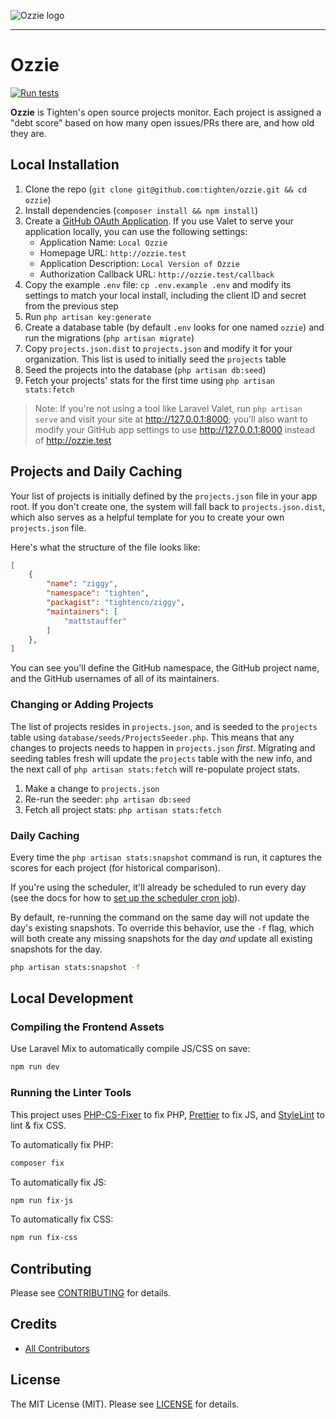![Ozzie logo](https://raw.githubusercontent.com/tighten/ozzie/main/ozzie-banner.png)

----

# Ozzie

[![Run tests](https://github.com/tighten/takeout/workflows/Run%20tests/badge.svg?branch=main)](https://github.com/tighten/ozzie/actions?query=workflow%3A%22Run+Tests%22)

**Ozzie** is Tighten's open source projects monitor. Each project is assigned a "debt score" based on how many open issues/PRs there are, and how old they are.

## Local Installation

1. Clone the repo (`git clone git@github.com:tighten/ozzie.git && cd ozzie`)
2. Install dependencies (`composer install && npm install`)
3. Create a [GitHub OAuth Application](https://github.com/settings/developers). If you use Valet to serve your application locally, you can use the following settings:
    - Application Name: `Local Ozzie`
    - Homepage URL: `http://ozzie.test`
    - Application Description: `Local Version of Ozzie`
    - Authorization Callback URL: `http://ozzie.test/callback`
4. Copy the example `.env` file: `cp .env.example .env` and modify its settings to match your local install, including the client ID and secret from the previous step
5. Run `php artisan key:generate`
6. Create a database table (by default `.env` looks for one named `ozzie`) and run the migrations (`php artisan migrate`)
7. Copy `projects.json.dist` to `projects.json` and modify it for your organization. This list is used to initially seed the `projects` table
8. Seed the projects into the database (`php artisan db:seed`)
9. Fetch your projects' stats for the first time using `php artisan stats:fetch`

> Note: If you're not using a tool like Laravel Valet, run `php artisan serve` and visit your site at http://127.0.0.1:8000; you'll also want to modify your GitHub app settings to use http://127.0.0.1:8000 instead of http://ozzie.test

## Projects and Daily Caching

Your list of projects is initially defined by the `projects.json` file in your app root. If you don't create one, the system will fall back to `projects.json.dist`, which also serves as a helpful template for you to create your own `projects.json` file.

Here's what the structure of the file looks like:

```json
[
    {
        "name": "ziggy",
        "namespace": "tighten",
        "packagist": "tightenco/ziggy",
        "maintainers": [
            "mattstauffer"
        ]
    },
]
```

You can see you'll define the GitHub namespace, the GitHub project name, and the GitHub usernames of all of its maintainers.

### Changing or Adding Projects

The list of projects resides in `projects.json`, and is seeded to the `projects` table using `database/seeds/ProjectsSeeder.php`. This means that any changes to projects needs to happen in `projects.json` _first_. Migrating and seeding tables fresh will update the `projects` table with the new info, and the next call of `php artisan stats:fetch` will re-populate project stats.

1. Make a change to `projects.json`
2. Re-run the seeder: `php artisan db:seed`
3. Fetch all project stats: `php artisan stats:fetch`

### Daily Caching

Every time the `php artisan stats:snapshot` command is run, it captures the scores for each project (for historical comparison).

If you're using the scheduler, it'll already be scheduled to run every day (see the docs for how to [set up the scheduler cron job](https://laravel.com/docs/scheduling)).

By default, re-running the command on the same day will not update the day's existing snapshots. To override this behavior, use the `-f` flag, which will both create any missing snapshots for the day *and* update all existing snapshots for the day.

```bash
php artisan stats:snapshot -f
```

## Local Development

### Compiling the Frontend Assets

Use Laravel Mix to automatically compile JS/CSS on save:

```bash
npm run dev
```

### Running the Linter Tools

This project uses [PHP-CS-Fixer](https://github.com/FriendsOfPHP/PHP-CS-Fixer) to fix PHP, [Prettier](https://prettier.io/) to fix JS, and [StyleLint](https://stylelint.io/) to lint & fix CSS.

To automatically fix PHP:

```bash
composer fix
```

To automatically fix JS:

```bash
npm run fix-js
```

To automatically fix CSS:

```bash
npm run fix-css
```

## Contributing

Please see [CONTRIBUTING](CONTRIBUTING.md) for details.

## Credits

-   [All Contributors](https://github.com/tighten/ozzie/graphs/contributors)

## License

The MIT License (MIT). Please see [LICENSE](LICENSE.md) for details.
